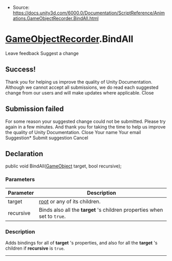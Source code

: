 * Source: https://docs.unity3d.com/6000.0/Documentation/ScriptReference/Animations.GameObjectRecorder.BindAll.html

#  [GameObjectRecorder](https://docs.unity3d.com/6000.0/Documentation/ScriptReference/Animations.GameObjectRecorder.html).BindAll
Leave feedback
Suggest a change
## Success!
Thank you for helping us improve the quality of Unity Documentation. Although we cannot accept all submissions, we do read each suggested change from our users and will make updates where applicable.
Close
## Submission failed
For some reason your suggested change could not be submitted. Please <a>try again</a> in a few minutes. And thank you for taking the time to help us improve the quality of Unity Documentation.
Close
Your name Your email Suggestion* Submit suggestion
Cancel
## Declaration
public void BindAll([GameObject](https://docs.unity3d.com/6000.0/Documentation/ScriptReference/GameObject.html) target, bool recursive); 
### Parameters
Parameter | Description  
---|---  
target |  [root](https://docs.unity3d.com/6000.0/Documentation/ScriptReference/Animations.GameObjectRecorder-root.html) or any of its children.  
recursive | Binds also all the **target** 's children properties when set to `true`.  
### Description
Adds bindings for all of **target** 's properties, and also for all the **target** 's children if **recursive** is `true`.
* * *
